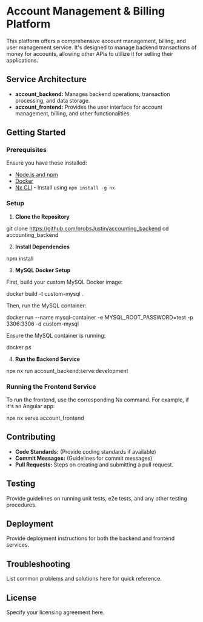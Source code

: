 # Account Management & Billing Platform

This platform offers a comprehensive account management, billing, and user management service. It's designed to manage backend transactions of money for accounts, allowing other APIs to utilize it for selling their applications.

## Service Architecture

- **account_backend:** Manages backend operations, transaction processing, and data storage.
- **account_frontend:** Provides the user interface for account management, billing, and other functionalities.

## Getting Started

### Prerequisites

Ensure you have these installed:

- [Node.js and npm](https://nodejs.org/)
- [Docker](https://www.docker.com/get-started)
- [Nx CLI](https://nx.dev/l/r/guides/cli-overview) - Install using `npm install -g nx`

### Setup

1. **Clone the Repository**

git clone https://github.com/probsJustin/accounting_backend
cd accounting_backend


2. **Install Dependencies**

npm install


3. **MySQL Docker Setup**

First, build your custom MySQL Docker image:

docker build -t custom-mysql .


Then, run the MySQL container:

docker run --name mysql-container -e MYSQL_ROOT_PASSWORD=test -p 3306:3306 -d custom-mysql


Ensure the MySQL container is running:

docker ps


4. **Run the Backend Service**

npx nx run account_backend:serve:development


### Running the Frontend Service

To run the frontend, use the corresponding Nx command. For example, if it's an Angular app:

npx nx serve account_frontend


## Contributing

- **Code Standards:** (Provide coding standards if available)
- **Commit Messages:** (Guidelines for commit messages)
- **Pull Requests:** Steps on creating and submitting a pull request.

## Testing

Provide guidelines on running unit tests, e2e tests, and any other testing procedures.

## Deployment

Provide deployment instructions for both the backend and frontend services.

## Troubleshooting

List common problems and solutions here for quick reference.

## License

Specify your licensing agreement here.

